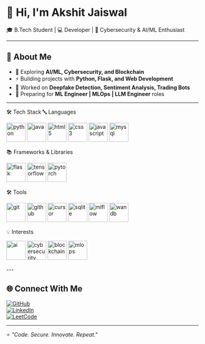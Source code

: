 # 👋 Hi, I'm Akshit Jaiswal  

🎓 B.Tech Student | 💻 Developer | 🔐 Cybersecurity & AI/ML Enthusiast  

---

## 🚀 About Me  
- 🌱 Exploring **AI/ML, Cybersecurity, and Blockchain**  
- ⚡ Building projects with **Python, Flask, and Web Development**  
- 🤖 Worked on **Deepfake Detection, Sentiment Analysis, Trading Bots**  
- 🎯 Preparing for **ML Engineer | MLOps | LLM Engineer** roles  

---

🛠 Tech Stack
🔤 Languages
<p align="left"> <img src="https://cdn.jsdelivr.net/gh/devicons/devicon/icons/python/python-original.svg" alt="python" width="50" height="50"/> <img src="https://cdn.jsdelivr.net/gh/devicons/devicon/icons/java/java-original.svg" alt="java" width="50" height="50"/> <img src="https://cdn.jsdelivr.net/gh/devicons/devicon/icons/html5/html5-original.svg" alt="html5" width="50" height="50"/> <img src="https://cdn.jsdelivr.net/gh/devicons/devicon/icons/css3/css3-original.svg" alt="css3" width="50" height="50"/> <img src="https://cdn.jsdelivr.net/gh/devicons/devicon/icons/javascript/javascript-original.svg" alt="javascript" width="50" height="50"/> <img src="https://cdn.jsdelivr.net/gh/devicons/devicon/icons/mysql/mysql-original.svg" alt="mysql" width="50" height="50"/> </p>
📚 Frameworks & Libraries
<p align="left"> <img src="https://cdn.jsdelivr.net/gh/devicons/devicon/icons/flask/flask-original.svg" alt="flask" width="50" height="50"/> <img src="https://cdn.jsdelivr.net/gh/devicons/devicon/icons/tensorflow/tensorflow-original.svg" alt="tensorflow" width="50" height="50"/> <img src="https://cdn.jsdelivr.net/gh/devicons/devicon/icons/pytorch/pytorch-original.svg" alt="pytorch" width="50" height="50"/> </p>
🛠 Tools
<p align="left"> <img src="https://cdn.jsdelivr.net/gh/devicons/devicon/icons/git/git-original.svg" alt="git" width="50" height="50"/> <img src="https://cdn.jsdelivr.net/gh/devicons/devicon/icons/github/github-original.svg" alt="github" width="50" height="50"/> <img src="https://avatars.githubusercontent.com/u/131713382?s=200&v=4" alt="cursor" width="50" height="50"/> <!-- Cursor logo --> <img src="https://cdn.jsdelivr.net/gh/devicons/devicon/icons/sqlite/sqlite-original.svg" alt="sqlite" width="50" height="50"/> <img src="https://raw.githubusercontent.com/mlflow/mlflow/master/docs/source/_static/MLflow-logo-final-black.png" alt="mlflow" width="50" height="50"/> <img src="https://raw.githubusercontent.com/wandb/assets/main/wandb-logo-yellow-dots.svg" alt="wandb" width="50" height="50"/> </p>
💡 Interests
<p align="left"> <img src="https://cdn.jsdelivr.net/gh/devicons/devicon/icons/artificialintelligence/artificialintelligence-original.svg" alt="ai" width="50" height="50"/> <!-- AI generic --> <img src="https://cdn.jsdelivr.net/gh/devicons/devicon/icons/security/security-original.svg" alt="cybersecurity" width="50" height="50"/> <!-- Security icon --> <img src="https://cdn.jsdelivr.net/gh/devicons/devicon/icons/blockchain/blockchain-original.svg" alt="blockchain" width="50" height="50"/> <img src="https://raw.githubusercontent.com/mlflow/mlflow/master/docs/source/_static/MLflow-logo-final-black.png" alt="mlops" width="50" height="50"/> </p>
---


## 🌐 Connect With Me  
[![GitHub](https://img.shields.io/badge/GitHub-100000?style=for-the-badge&logo=github&logoColor=white)](https://github.com/akshit109)  
[![LinkedIn](https://img.shields.io/badge/LinkedIn-0077B5?style=for-the-badge&logo=linkedin&logoColor=white)](https://www.linkedin.com/in/akshit-jaiswal-60b150326)  
[![LeetCode](https://img.shields.io/badge/LeetCode-FFA116?style=for-the-badge&logo=leetcode&logoColor=black)](https://leetcode.com/u/Akshit109/)  


---

⭐ _"Code. Secure. Innovate. Repeat."_  


